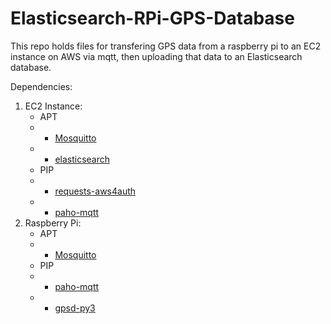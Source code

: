 # Elasticsearch-RPi-GPS-Database

This repo holds files for transfering GPS data from a raspberry pi to an EC2 instance on AWS via mqtt, then uploading that data to an Elasticsearch database.

Dependencies:
1. EC2 Instance: 
   * APT
   * * [Mosquitto](https://mosquitto.org/ "Eclipse Mosquitto")
   * * [elasticsearch](https://pypi.python.org/pypi/elasticsearch/2.3.0 "Python Package Index: elasticsearch")
   * PIP
   * * [requests-aws4auth](https://pypi.python.org/pypi/requests-aws4auth "Python Package Index: requests-aws4auth")
   * * [paho-mqtt](https://pypi.python.org/pypi/paho-mqtt/1.3.1 "Python Package Index: paho-mqtt")
2. Raspberry Pi: 
   * APT
   * * [Mosquitto](https://mosquitto.org/ "Eclipse Mosquitto")
   * PIP
   * * [paho-mqtt](https://pypi.python.org/pypi/paho-mqtt/1.3.1 "Python Package Index: paho-mqtt")
   * * [gpsd-py3](https://pypi.python.org/pypi/gpsd-py3/0.2.0 "Python Package Index: gpsd-py3")
   
